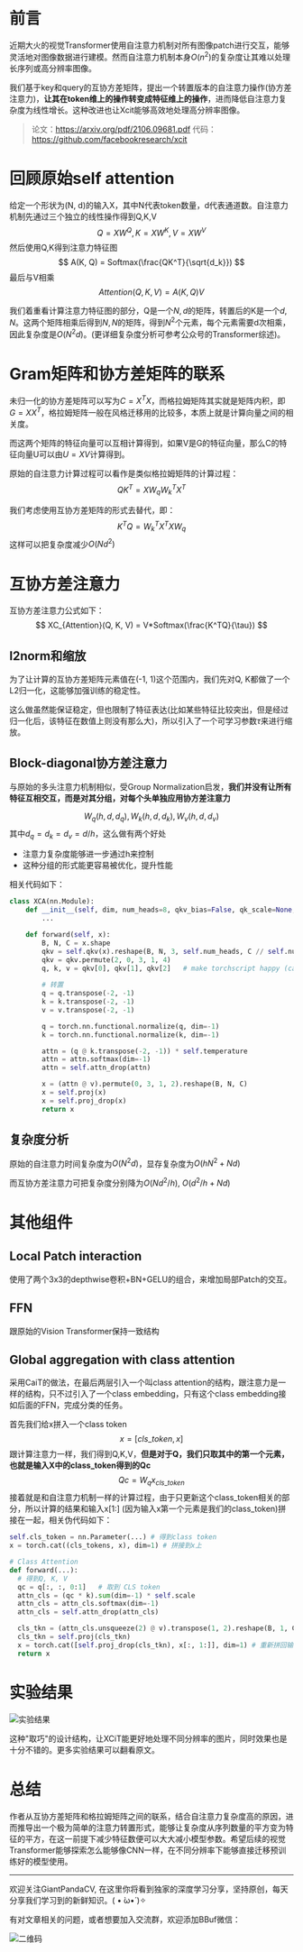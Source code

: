# 前言

近期大火的视觉Transformer使用自注意力机制对所有图像patch进行交互，能够灵活地对图像数据进行建模。然而自注意力机制本身$O(n^2)$的复杂度让其难以处理长序列或高分辨率图像。

我们基于key和query的互协方差矩阵，提出一个转置版本的自注意力操作(协方差注意力)，**让其在token维上的操作转变成特征维上的操作**，进而降低自注意力复杂度为线性增长。这种改进也让Xcit能够高效地处理高分辨率图像。

> 论文：https://arxiv.org/pdf/2106.09681.pdf
> 代码：https://github.com/facebookresearch/xcit

# 回顾原始self attention

给定一个形状为(N, d)的输入X，其中N代表token数量，d代表通道数。自注意力机制先通过三个独立的线性操作得到Q,K,V
$$
Q = XW^Q, K = XW^K, V = XW^V
$$
然后使用Q,K得到注意力特征图
$$
A(K, Q) = Softmax(\frac{QK^T}{\sqrt{d_k}})
$$
最后与V相乘
$$
Attention(Q, K, V) = A(K, Q)V
$$

我们着重看计算注意力特征图的部分，Q是一个$N,d$的矩阵，转置后的K是一个$d,N$。这两个矩阵相乘后得到$N, N$的矩阵，得到$N^2$个元素，每个元素需要d次相乘，因此复杂度是$O(N^2d)$。(更详细复杂度分析可参考公众号的Transformer综述)。

# Gram矩阵和协方差矩阵的联系

未归一化的协方差矩阵可以写为$C = X^TX$，而格拉姆矩阵其实就是矩阵内积，即$G = XX^T$，格拉姆矩阵一般在风格迁移用的比较多，本质上就是计算向量之间的相关度。

而这两个矩阵的特征向量可以互相计算得到，如果V是G的特征向量，那么C的特征向量U可以由$U=XV$计算得到。

原始的自注意力计算过程可以看作是类似格拉姆矩阵的计算过程：
$$
QK^T = XW_qW_k^TX^T
$$

我们考虑使用互协方差矩阵的形式去替代，即：
$$
K^TQ = W_k^TX^TXW_q
$$
这样可以把复杂度减少$O(Nd^2)$

# 互协方差注意力

互协方差注意力公式如下：
$$
XC_{Attention}(Q, K, V) = V*Softmax(\frac{K^TQ}{\tau})
$$

## l2norm和缩放

为了让计算的互协方差矩阵元素值在(-1, 1)这个范围内，我们先对Q, K都做了一个L2归一化，这能够加强训练的稳定性。

这么做虽然能保证稳定，但也限制了特征表达(比如某些特征比较突出，但是经过归一化后，该特征在数值上则没有那么大)，所以引入了一个可学习参数$\tau$来进行缩放。

## Block-diagonal协方差注意力

与原始的多头注意力机制相似，受Group Normalization启发，**我们并没有让所有特征互相交互，而是对其分组，对每个头单独应用协方差注意力**

$$
W_q(h,d,d_q), W_k(h,d,d_k), W_v(h,d,d_v)
$$
其中$d_q=d_k=d_v=d/h$，这么做有两个好处

- 注意力复杂度能够进一步通过h来控制
- 这种分组的形式能更容易被优化，提升性能

相关代码如下：

```python
class XCA(nn.Module):
    def __init__(self, dim, num_heads=8, qkv_bias=False, qk_scale=None, attn_drop=0., proj_drop=0.):
        ...

    def forward(self, x):
        B, N, C = x.shape
        qkv = self.qkv(x).reshape(B, N, 3, self.num_heads, C // self.num_heads)
        qkv = qkv.permute(2, 0, 3, 1, 4)
        q, k, v = qkv[0], qkv[1], qkv[2]   # make torchscript happy (cannot use tensor as tuple)
        
        # 转置
        q = q.transpose(-2, -1)
        k = k.transpose(-2, -1)
        v = v.transpose(-2, -1)

        q = torch.nn.functional.normalize(q, dim=-1)
        k = torch.nn.functional.normalize(k, dim=-1)

        attn = (q @ k.transpose(-2, -1)) * self.temperature
        attn = attn.softmax(dim=-1)
        attn = self.attn_drop(attn)

        x = (attn @ v).permute(0, 3, 1, 2).reshape(B, N, C)
        x = self.proj(x)
        x = self.proj_drop(x)
        return x
```

## 复杂度分析

原始的自注意力时间复杂度为$O(N^2d)$，显存复杂度为$O(hN^2+Nd)$

而互协方差注意力可把复杂度分别降为$O(Nd^2/h)$, $O(d^2/h+Nd)$

# 其他组件

## Local Patch interaction

使用了两个3x3的depthwise卷积+BN+GELU的组合，来增加局部Patch的交互。

## FFN

跟原始的Vision Transformer保持一致结构

## Global aggregation with class attention

采用CaiT的做法，在最后两层引入一个叫class attention的结构，跟注意力是一样的结构，只不过引入了一个class embedding，只有这个class embedding接如后面的FFN，完成分类的任务。

首先我们给x拼入一个class token
$$
x = [cls\_token, x]
$$
跟计算注意力一样，我们得到Q,K,V，**但是对于Q，我们只取其中的第一个元素，也就是输入X中的class_token得到的Qc**
$$
Qc = W_q x_{cls\_token}
$$
接着就是和自注意力机制一样的计算过程，由于只更新这个class_token相关的部分，所以计算的结果和输入x[1:] (因为输入x第一个元素是我们的class_token)拼接在一起，相关伪代码如下：

```python
self.cls_token = nn.Parameter(...) # 得到class token 
x = torch.cat((cls_tokens, x), dim=1) # 拼接到x上

# Class Attention
def forward(...): 
  # 得到Q, K, V
  qc = q[:, :, 0:1]   # 取到 CLS token
  attn_cls = (qc * k).sum(dim=-1) * self.scale
  attn_cls = attn_cls.softmax(dim=-1)
  attn_cls = self.attn_drop(attn_cls)

  cls_tkn = (attn_cls.unsqueeze(2) @ v).transpose(1, 2).reshape(B, 1, C)
  cls_tkn = self.proj(cls_tkn)
  x = torch.cat([self.proj_drop(cls_tkn), x[:, 1:]], dim=1) # 重新拼回输入
  return x
```

# 实验结果

![实验结果](https://files.mdnice.com/user/4601/0375c9b4-e942-4b06-934c-99d823792ba9.png)

这种"取巧"的设计结构，让XCiT能更好地处理不同分辨率的图片，同时效果也是十分不错的。更多实验结果可以翻看原文。

# 总结

作者从互协方差矩阵和格拉姆矩阵之间的联系，结合自注意力复杂度高的原因，进而推导出一个极为简单的注意力转置形式，能够让复杂度从序列数量的平方变为特征的平方，在这一前提下减少特征数便可以大大减小模型参数。希望后续的视觉Transformer能够探索怎么能够像CNN一样，在不同分辨率下能够直接迁移预训练好的模型使用。

-----------------------------------------------------------------------------------------------
欢迎关注GiantPandaCV, 在这里你将看到独家的深度学习分享，坚持原创，每天分享我们学习到的新鲜知识。( • ̀ω•́ )✧

有对文章相关的问题，或者想要加入交流群，欢迎添加BBuf微信：

![二维码](https://img-blog.csdnimg.cn/20200110234905879.png?x-oss-process=image/watermark,type_ZmFuZ3poZW5naGVpdGk,shadow_10,text_aHR0cHM6Ly9ibG9nLmNzZG4ubmV0L2p1c3Rfc29ydA==,size_16,color_FFFFFF,t_70)